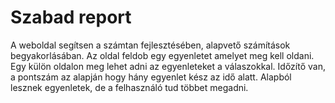 # Szabad report
A weboldal segítsen a számtan fejlesztésében, alapvető számítások begyakorlásában. Az oldal feldob egy egyenletet amelyet meg kell oldani. Egy külön oldalon meg lehet adni az egyenleteket a válaszokkal. Időzítő van, a pontszám az alapján hogy hány egyenlet kész az idő alatt. Alapból lesznek egyenletek, de a felhasználó tud többet megadni.

